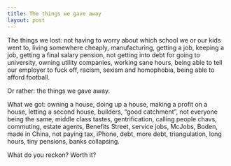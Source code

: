 ```yaml
---
title: The things we gave away
layout: post
---
```


The things we lost: not having to worry about which school we or our kids went to, living somewhere cheaply, manufacturing, getting a job, keeping a job, getting a final salary pension, not getting into debt for going to university, owning utility companies, working sane hours, being able to tell our employer to fuck off, racism, sexism and homophobia, being able to afford football.

Or rather: the things we gave away.

What we got: owning a house, doing up a house, making a profit on a house, letting a second house, builders, &#8220;good catchment&#8221;, not everyone being the same, middle class tastes, gentrification, calling people chavs, commuting, estate agents, Benefits Street, service jobs, McJobs, Boden, made in China, not paying tax, iPhone, debt, more debt, triangulation, long hours, tiny pensions, banks collapsing.

What do you reckon? Worth it?